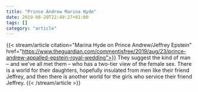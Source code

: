 ```yaml
---
title: "Prince Andrew Marina Hyde"
date: 2019-08-29T22:49:27+01:00
tags: []
category: "article"
---
```

{{< stream/article citation="Marina Hyde on Prince Andrew/Jeffrey Epstein" href="https://www.theguardian.com/commentisfree/2019/aug/23/prince-andrew-appalled-epstein-royal-wedding">}}
They suggest the kind of man – and we’ve all met them – who has a two-tier view of the female sex. There is a world for their daughters, hopefully insulated from men like their friend Jeffrey, and then there is another world for the girls who service their friend Jeffrey.
{{< /stream/article >}}
